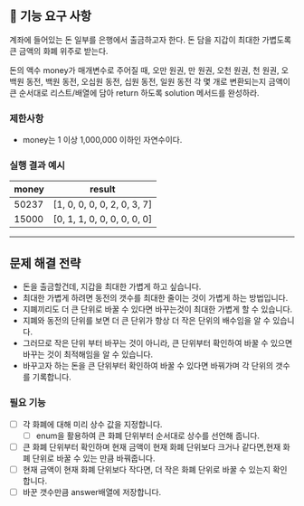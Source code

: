## 🚀 기능 요구 사항

계좌에 들어있는 돈 일부를 은행에서 출금하고자 한다. 돈 담을 지갑이 최대한 가볍도록 큰 금액의 화폐 위주로 받는다.

돈의 액수 money가 매개변수로 주어질 때, 오만 원권, 만 원권, 오천 원권, 천 원권, 오백원 동전, 백원 동전, 오십원 동전, 십원 동전, 일원 동전 각 몇 개로 변환되는지 금액이 큰 순서대로 리스트/배열에
담아 return 하도록 solution 메서드를 완성하라.

### 제한사항

- money는 1 이상 1,000,000 이하인 자연수이다.

### 실행 결과 예시

| money | result |
| --- | --- |
| 50237    | [1, 0, 0, 0, 0, 2, 0, 3, 7] |
| 15000    | [0, 1, 1, 0, 0, 0, 0, 0, 0] |

---

## 문제 해결 전략

- 돈을 출금할건데, 지갑을 최대한 가볍게 하고 싶습니다.
- 최대한 가볍게 하려면 동전의 갯수를 최대한 줄이는 것이 가볍게 하는 방법입니다.
- 지폐끼리도 더 큰 단위로 바꿀 수 있다면 바꾸는것이 최대한 가볍게 할 수 있습니다.
- 지폐와 동전의 단위를 보면 더 큰 단위가 항상 더 작은 단위의 배수임을 알 수 있습니다.
- 그러므로 작은 단위 부터 바꾸는 것이 아니라, 큰 단위부터 확인하여 바꿀 수 있으면 바꾸는 것이 최적해임을 알 수 있습니다.
- 바꾸고자 하는 돈을 큰 단위부터 확인하여 바꿀 수 있다면 바꿔가며 각 단위의 갯수를 기록합니다.

### 필요 기능

- [ ] 각 화폐에 대해 미리 상수 값을 지정합니다.
    - [ ] enum을 활용하여 큰 화폐 단위부터 순서대로 상수를 선언해 줍니다.
- [ ] 큰 화폐 단위부터 확인하며 현재 금액이 현재 화폐 단위보다 크거나 같다면,현재 화폐 단위로 바꿀 수 있는 만큼 바꿔줍니다.
- [ ] 현재 금액이 현재 화폐 단위보다 작다면, 더 작은 화폐 단위로 바꿀 수 있는지 확인합니다.
- [ ] 바꾼 갯수만큼 answer배열에 저장합니다.
